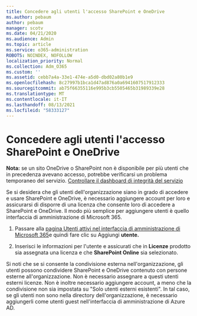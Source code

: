 ```yaml
---
title: Concedere agli utenti l'accesso SharePoint e OneDrive
ms.author: pebaum
author: pebaum
manager: scotv
ms.date: 04/21/2020
ms.audience: Admin
ms.topic: article
ms.service: o365-administration
ROBOTS: NOINDEX, NOFOLLOW
localization_priority: Normal
ms.collection: Adm_O365
ms.custom: ''
ms.assetid: cebb7a4a-33e1-474e-a5d0-dbd02a80b1e9
ms.openlocfilehash: 8c27997b1bca1d47ad876a0a6941607517912333
ms.sourcegitcommit: ab75f66355116e995b3cb5505465b31989339e28
ms.translationtype: MT
ms.contentlocale: it-IT
ms.lasthandoff: 08/13/2021
ms.locfileid: "58333127"
---
```

# <a name="give-users-access-to-sharepoint-and-onedrive"></a>Concedere agli utenti l'accesso SharePoint e OneDrive

**Nota:** se un sito OneDrive o SharePoint non è disponibile per più utenti che in precedenza avevano accesso, potrebbe verificarsi un problema temporaneo del servizio. [Controllare il dashboard di integrità del servizio](https://portal.office.com/adminportal/home#/servicehealth)
  
Se si desidera che gli utenti dell'organizzazione siano in grado di accedere e usare SharePoint e OneDrive, è necessario aggiungere account per loro e assicurarsi di disporre di una licenza che consente loro di accedere a SharePoint e OneDrive. Il modo più semplice per aggiungere utenti è quello interfaccia di amministrazione di Microsoft 365.
  
1. Passare alla [pagina Utenti attivi nel interfaccia di amministrazione di Microsoft 365](https://portal.office.com/adminportal/home#/users)e quindi fare clic su Aggiungi **utente.**
    
2. Inserisci le informazioni per l'utente e assicurati che in **Licenze** prodotto sia assegnata una licenza e che **SharePoint Online** sia selezionato. 
    
Si noti che se si consente la condivisione esterna nell'organizzazione, gli utenti possono condividere SharePoint e OneDrive contenuto con persone esterne all'organizzazione. Non è necessario assegnare a questi utenti esterni licenze. Non è inoltre necessario aggiungere account, a meno che la condivisione non sia impostata su "Solo utenti esterni esistenti". In tal caso, se gli utenti non sono nella directory dell'organizzazione, è necessario aggiungerli come utenti guest nell'interfaccia di amministrazione di Azure AD.
  

